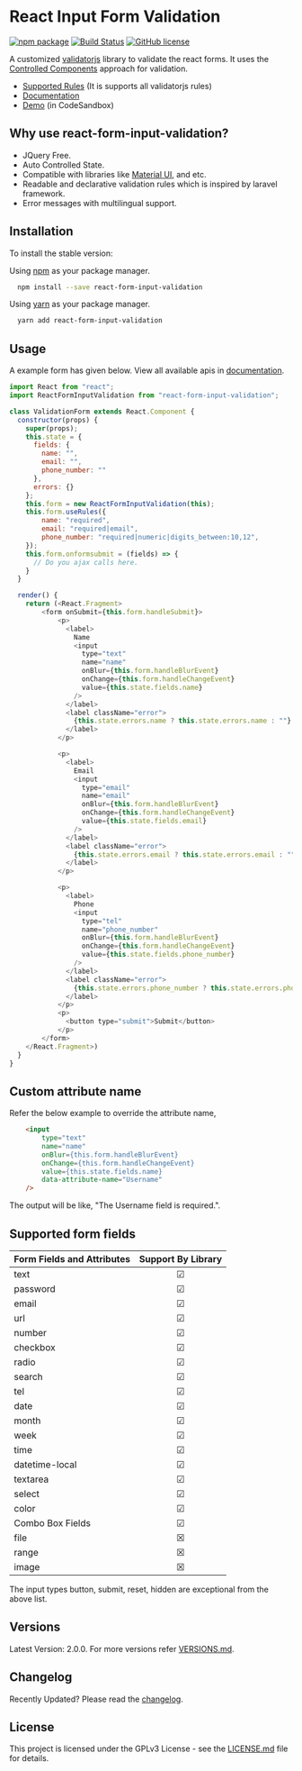 # React Input Form Validation

[![npm package](https://img.shields.io/npm/v/react-form-input-validation)](https://www.npmjs.com/package/react-form-input-validation)
[![Build Status](https://api.travis-ci.org/gokulakannant/react-form-input-validation.png?branch=master)](https://travis-ci.org/gokulakannant/react-form-input-validation)
[![GitHub license](https://img.shields.io/github/license/gokulakannant/react-form-input-validation.svg)](https://github.com/gokulakannant/react-form-input-validation/blob/master/LICENSE.md)

A customized [validatorjs](https://www.npmjs.com/package/validatorjs) library to validate the react forms. It uses the [Controlled Components](https://reactjs.org/docs/forms.html#controlled-components) approach for validation.

* [Supported Rules](https://www.npmjs.com/package/validatorjs#available-rules) (It is supports all validatorjs rules)
* [Documentation](https://gokulakannant.github.io/react-form-input-validation/v2.0.0/index.html)
* [Demo](https://codesandbox.io/s/react-form-input-validation-demp-hyuju?fontsize=14&hidenavigation=1&theme=dark) (in CodeSandbox)

## Why use react-form-input-validation?

* JQuery Free.
* Auto Controlled State.
* Compatible with libraries like [Material UI](https://material-ui.com/), and etc.
* Readable and declarative validation rules which is inspired by laravel framework.
* Error messages with multilingual support.

## Installation

To install the stable version:

Using [npm](https://www.npmjs.com/) as your package manager.

```bash
  npm install --save react-form-input-validation
```

Using [yarn](https://yarnpkg.com/en/) as your package manager.

```bash
  yarn add react-form-input-validation
```

## Usage

A example form has given below. View all available apis in [documentation](https://gokulakannant.github.io/react-form-input-validation/v2.0.0/index.html).

```js
import React from "react";
import ReactFormInputValidation from "react-form-input-validation";

class ValidationForm extends React.Component {
  constructor(props) {
    super(props);
    this.state = {
      fields: {
        name: "",
        email: "",
        phone_number: ""
      },
      errors: {}
    };
    this.form = new ReactFormInputValidation(this);
    this.form.useRules({
        name: "required",
        email: "required|email",
        phone_number: "required|numeric|digits_between:10,12",
    });
    this.form.onformsubmit = (fields) => {
      // Do you ajax calls here.
    }
  }

  render() {
    return (<React.Fragment>
        <form onSubmit={this.form.handleSubmit}>
            <p>
              <label>
                Name
                <input
                  type="text"
                  name="name"
                  onBlur={this.form.handleBlurEvent}
                  onChange={this.form.handleChangeEvent}
                  value={this.state.fields.name}
                />
              </label>
              <label className="error">
                {this.state.errors.name ? this.state.errors.name : ""}
              </label>
            </p>

            <p>
              <label>
                Email
                <input
                  type="email"
                  name="email"
                  onBlur={this.form.handleBlurEvent}
                  onChange={this.form.handleChangeEvent}
                  value={this.state.fields.email}
                />
              </label>
              <label className="error">
                {this.state.errors.email ? this.state.errors.email : ""}
              </label>
            </p>

            <p>
              <label>
                Phone
                <input
                  type="tel"
                  name="phone_number"
                  onBlur={this.form.handleBlurEvent}
                  onChange={this.form.handleChangeEvent}
                  value={this.state.fields.phone_number}
                />
              </label>
              <label className="error">
                {this.state.errors.phone_number ? this.state.errors.phone_number : ""}
              </label>
            </p>
            <p>
              <button type="submit">Submit</button>
            </p>
        </form>
    </React.Fragment>)
  }
}
```

## Custom attribute name

Refer the below example to override the attribute name,

```html
    <input
        type="text"
        name="name"
        onBlur={this.form.handleBlurEvent}
        onChange={this.form.handleChangeEvent}
        value={this.state.fields.name}
        data-attribute-name="Username"
    />
```

The output will be like, "The Username field is required.".

## Supported form fields

|Form Fields and Attributes|Support By Library|
| :-- |:--:|
|text|&#x2611;|
|password|&#x2611;|
|email|&#x2611;|
|url|&#x2611;|
|number|&#x2611;|
|checkbox|&#x2611;|
|radio|&#x2611;|
|search|&#x2611;|
|tel|&#x2611;|
|date|&#x2611;|
|month|&#x2611;|
|week|&#x2611;|
|time|&#x2611;|
|datetime-local|&#x2611;|
|textarea|&#x2611;|
|select|&#x2611;|
|color|&#x2611;|
|Combo Box Fields|&#x2611;|
|file|&#x2612;|
|range|&#x2612;|
|image|&#x2612;|

The input types button, submit, reset, hidden are exceptional from the above list.

## Versions

Latest Version: 2.0.0. For more versions refer [VERSIONS.md](VERSIONS.md).

## Changelog

Recently Updated? Please read the [changelog](CHANGELOG.md).

## License

This project is licensed under the GPLv3 License - see the [LICENSE.md](LICENSE.md) file for details.
